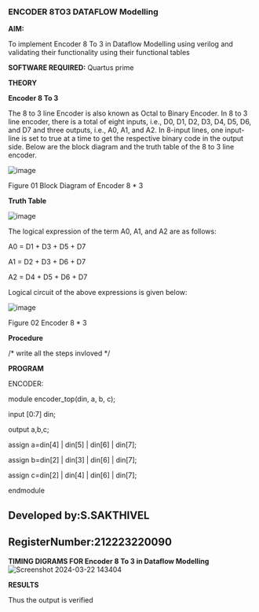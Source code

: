 ### ENCODER 8TO3 DATAFLOW Modelling

**AIM:**

To implement  Encoder 8 To 3 in Dataflow Modelling using verilog and validating their functionality using their functional tables

**SOFTWARE REQUIRED:** Quartus prime

**THEORY**

**Encoder 8 To 3**

The 8 to 3 line Encoder is also known as Octal to Binary Encoder. In 8 to 3 line encoder, there is a total of eight inputs, i.e., D0, D1, D2, D3, D4, D5, D6, and D7 and three outputs, i.e., A0, A1, and A2. In 8-input lines, one input-line is set to true at a time to get the respective binary code in the output side. Below are the block diagram and the truth table of the 8 to 3 line encoder.

![image](https://github.com/naavaneetha/ENCODER8TO3DATAFLOW/assets/154305477/0bc242c1-eb9e-4c47-afe5-30428470efc3)

Figure 01  Block Diagram of Encoder 8 * 3

**Truth Table**

![image](https://github.com/naavaneetha/ENCODER8TO3DATAFLOW/assets/154305477/35496b14-ae6e-4cd1-9abd-d6736b576575)

The logical expression of the term A0, A1, and A2 are as follows:

A0 = D1 + D3 + D5 + D7

A1 = D2 + D3 + D6 + D7

A2 = D4 + D5 + D6 + D7

Logical circuit of the above expressions is given below:

![image](https://github.com/naavaneetha/ENCODER8TO3DATAFLOW/assets/154305477/95acaee6-c873-4c75-89eb-ef09fb158053)

Figure 02  Encoder 8 * 3

**Procedure**

/* write all the steps invloved */

**PROGRAM**

ENCODER:

module encoder_top(din, a, b, c); 

input [0:7] din; 

output a,b,c; 

assign a=din[4] | din[5] | din[6] | din[7]; 

assign b=din[2] | din[3] | din[6] | din[7];

assign c=din[2] | din[4] | din[6] | din[7];

endmodule



## Developed by:S.SAKTHIVEL
## RegisterNumber:212223220090


**TIMING DIGRAMS FOR Encoder 8 To 3 in Dataflow Modelling**
![Screenshot 2024-03-22 143404](https://github.com/sakthivel2006-001/ENCODER8TO3DATAFLOW/assets/151398732/d0e09946-1bc4-4558-aaa6-45cedaa93e2a)



**RESULTS**

Thus the output is verified




